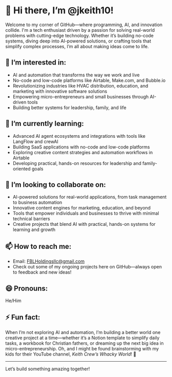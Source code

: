 # 👋 Hi there, I’m @jkeith10!

Welcome to my corner of GitHub—where programming, AI, and innovation collide. I'm a tech enthusiast driven by a passion for solving real-world problems with cutting-edge technology. Whether it’s building no-code systems, diving deep into AI-powered solutions, or crafting tools that simplify complex processes, I’m all about making ideas come to life.

## 👀 I’m interested in:
- AI and automation that transforms the way we work and live
- No-code and low-code platforms like Airtable, Make.com, and Bubble.io
- Revolutionizing industries like HVAC distribution, education, and marketing with innovative software solutions
- Empowering micro-entrepreneurs and small businesses through AI-driven tools
- Building better systems for leadership, family, and life

## 🌱 I’m currently learning:
- Advanced AI agent ecosystems and integrations with tools like LangFlow and crewAI
- Building SaaS applications with no-code and low-code platforms
- Exploring creative content strategies and automation workflows in Airtable
- Developing practical, hands-on resources for leadership and family-oriented goals

## 💞️ I’m looking to collaborate on:
- AI-powered solutions for real-world applications, from task management to business automation
- Innovative content engines for marketing, education, and beyond
- Tools that empower individuals and businesses to thrive with minimal technical barriers
- Creative projects that blend AI with practical, hands-on systems for learning and growth

## 📫 How to reach me:
- Email: FBLHoldingsllc@gmail.com
- Check out some of my ongoing projects here on GitHub—always open to feedback and new ideas!

## 😄 Pronouns:
He/Him

## ⚡ Fun fact:
When I’m not exploring AI and automation, I’m building a better world one creative project at a time—whether it’s a Notion template to simplify daily tasks, a workbook for Christian fathers, or dreaming up the next big idea in micro-entrepreneurship. Oh, and I might be found brainstorming with my kids for their YouTube channel, *Keith Crew’s Whacky World*! 🎉

---
Let’s build something amazing together!
